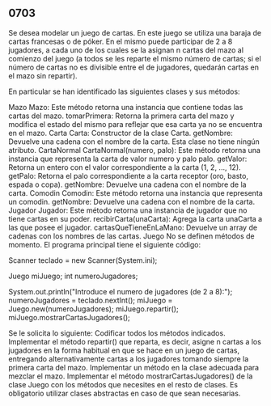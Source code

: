 ## 0703

Se desea modelar un juego de cartas. En este juego se utiliza una baraja de cartas francesas o de póker. En el mismo puede participar de 2 a 8 jugadores, a cada uno de los cuales se la asignan n cartas del mazo al comienzo del juego (a todos se les reparte el mismo número de cartas; si el número de cartas no es divisible entre el de jugadores, quedarán cartas en el mazo sin repartir). 

En particular se han identificado las siguientes clases y sus métodos:

Mazo
Mazo: Este método retorna una instancia que contiene todas las cartas del mazo.
tomarPrimera: Retorna la primera carta del mazo y modifica el estado del mismo para reflejar que esa carta ya no se encuentra en el mazo.
Carta
Carta: Constructor de la clase Carta.
getNombre: Devuelve una cadena con el nombre de la carta.
Esta clase no tiene ningún atributo.
CartaNormal
CartaNormal(numero, palo): Este método retorna una instancia que representa la carta de valor numero y palo palo. 
getValor: Retorna un entero con el valor correspondiente a la carta (1, 2, ..., 12). 
getPalo: Retorna el palo correspondiente a la carta receptor (oro, basto, espada o copa). 
getNombre: Devuelve una cadena con el nombre de la carta.
Comodin
Comodin: Este método retorna una instancia que representa un comodin.
getNombre: Devuelve una cadena con el nombre de la carta.
Jugador
Jugador: Este método retorna una instancia de jugador que no tiene cartas en su poder.
recibirCarta(unaCarta): Agrega la carta unaCarta a las que posee el jugador.
cartasQueTieneEnLaMano: Devuelve un array de cadenas con los nombres de las cartas.
Juego
No se definen métodos de momento.
El programa principal tiene el siguiente código:

Scanner teclado = new Scanner(System.ini);

Juego   miJuego;
int numeroJugadores;

System.out.println("Introduce el numero de jugadores (de 2 a 8):");
numeroJugadores = teclado.nextInt();
miJuego = Juego.new(numeroJugadores);
miJuego.repartir();
miJuego.mostrarCartasJugadores();

Se le solicita lo siguiente:
Codificar todos los métodos indicados.
Implementar el método repartir() que reparta, es decir, asigne n cartas a los jugadores en la forma habitual en que se hace en un juego de cartas, entregando alternativamente cartas a los jugadores tomando siempre la primera carta del mazo.
Implementar un método en la clase adecuada para mezclar el mazo. 
Implementar el método mostrarCartasJugadores() de la clase Juego con los métodos que necesites en el resto de clases.
Es obligatorio utilizar clases abstractas en caso de que sean necesarias.
